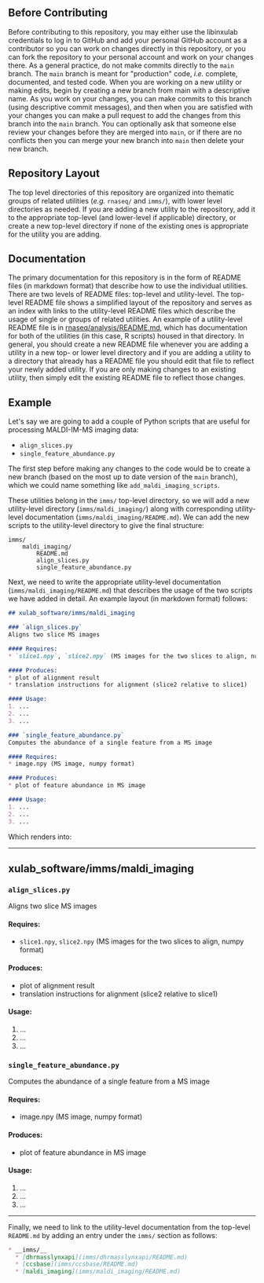 ## Before Contributing
Before contributing to this repository, you may either use the libinxulab credentials to log in to GitHub and add your
personal GitHub account as a contributor so you can work on changes directly in this repository, or you can fork the 
repository to your personal account and work on your changes there. As a general practice, do not make commits directly
to the `main` branch. The `main` branch is meant for "production" code, _i.e._ complete, documented, and tested code. 
When you are working on a new utility or making edits, begin by creating a new branch from main
with a descriptive name. As you work on your changes, you can make commits to this branch (using descriptive commit 
messages), and then when you are satisfied with your changes you can make a pull request to add the changes from this 
branch into the `main` branch. You can optionally ask that someone else review your changes before they are merged into 
`main`, or if there are no conflicts then you can merge your new branch into `main` then delete your new branch. 

## Repository Layout
The top level directories of this repository are organized into thematic groups of related utilities (_e.g._ `rnaseq/` 
and `imms/`), with lower level directories as needed.  If you are adding a new utility to the repository, add it to the 
appropriate top-level (and lower-level if applicable) directory, or create a new top-level directory if none of the 
existing ones is appropriate for the utility you are adding.

## Documentation
The primary documentation for this repository is in the form of README files (in markdown format) that describe how to
use the individual utilities. There are two levels of README files: top-level and utility-level. The top-level README 
file shows a simplified layout of the repository and serves as an index with links to the utility-level README files 
which describe the usage of single or groups of related utilities. An example of a utility-level README file is in
[rnaseq/analysis/README.md](rnaseq/analysis/README.md), which has documentation for both of the utilities (in this case,
R scripts) housed in that directory. In general, you should create a new README file whenever you are adding a
utility in a new top- or lower level directory and if you are adding a utility to a directory that already has a README
file you should edit that file to reflect your newly added utility. If you are only making changes to an existing 
utility, then simply edit the existing README file to reflect those changes. 

## Example 
Let's say we are going to add a couple of Python scripts that are useful for processing MALDI-IM-MS imaging data:
* `align_slices.py`
* `single_feature_abundance.py`

The first step before making any changes to the code would be to create a new branch (based on the most up to date 
version of the `main` branch), which we could name something like `add_maldi_imaging_scripts`.

These utilities belong in the `imms/` top-level directory, so we will add a new utility-level directory
(`imms/maldi_imaging/`) along with corresponding utility-level documentation (`imms/maldi_imaging/README.md`).
We can add the new scripts to the utility-level directory to give the final structure:
```
imms/
    maldi_imaging/
        README.md
        align_slices.py
        single_feature_abundance.py
``` 
Next, we need to write the appropriate utility-level documentation (`imms/maldi_imaging/README.md`) that describes the 
usage of the two scripts we have added in detail. An example layout (in markdown format) follows:
```markdown
## xulab_software/imms/maldi_imaging

### `align_slices.py`
Aligns two slice MS images

#### Requires:
* `slice1.npy`, `slice2.npy` (MS images for the two slices to align, numpy format)

#### Produces:
* plot of alignment result
* translation instructions for alignment (slice2 relative to slice1)

#### Usage:
1. ...
2. ...
3. ...

### `single_feature_abundance.py`
Computes the abundance of a single feature from a MS image

#### Requires:
* image.npy (MS image, numpy format)

#### Produces:
* plot of feature abundance in MS image

#### Usage:
1. ...
2. ...
3. ...
```

Which renders into:
<hr>

## xulab_software/imms/maldi_imaging

### `align_slices.py`
Aligns two slice MS images

#### Requires:
* `slice1.npy`, `slice2.npy` (MS images for the two slices to align, numpy format)

#### Produces:
* plot of alignment result
* translation instructions for alignment (slice2 relative to slice1)

#### Usage:
1. ...
2. ...
3. ...

### `single_feature_abundance.py`
Computes the abundance of a single feature from a MS image

#### Requires:
* image.npy (MS image, numpy format)

#### Produces:
* plot of feature abundance in MS image

#### Usage:
1. ...
2. ...
3. ...
<hr>


Finally, we need to link to the utility-level documentation from the top-level `README.md` by adding an entry under the
`imms/` section as follows:
```markdown
* __imms/__
  * [dhrmasslynxapi](imms/dhrmasslynxapi/README.md)
  * [ccsbase](imms/ccsbase/README.md)
  * [maldi_imaging](imms/maldi_imaging/README.md)
```

 